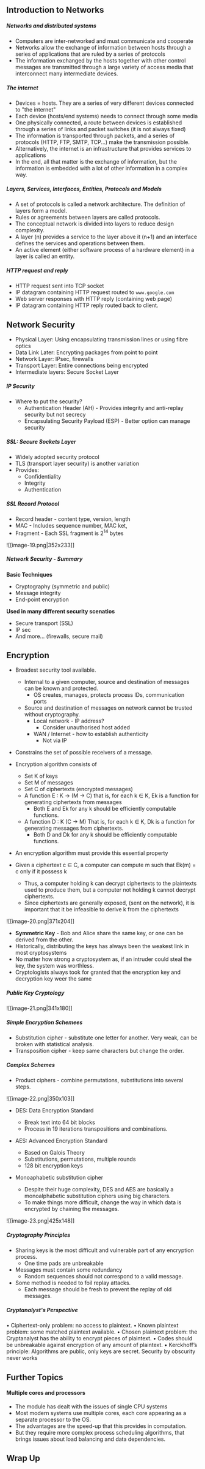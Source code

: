 ## Introduction to Networks

##### Networks and distributed systems

- Computers are inter-networked and must communicate and cooperate
- Networks allow the exchange of information between hosts through a series of applications that are ruled by a series of protocols
- The information exchanged by the hosts together with other control messages are transmitted through a large variety of access media that interconnect many intermediate devices. 

##### The internet

- Devices = hosts. They are a series of very different devices connected to "the internet"
- Each device (hosts/end systems) needs to connect through some media
- One physically connected, a route between devices is established through a series of links and packet switches (it is not always fixed)
- The information is transported through packets, and a series of protocols (HTTP, FTP, SMTP, TCP...) make the transmission possible.
- Alternatively, the internet is an infrastructure that provides services to applications 
- In the end, all that matter is the exchange of information, but the information is embedded with a lot of other information in a complex way. 

##### Layers, Services, Interfaces, Entities, Protocols and Models

- A set of protocols is called a network architecture. The definition of layers form a model.
- Rules or agreements between layers are called protocols. 
- The conceptual network is divided into layers to reduce design complexity. 
- A layer (n) provides a service to the layer above it (n+1) and an interface defines the services and operations between them. 
- An active element (either software process of a hardware element) in a layer is called an entity. 

##### HTTP request and reply

- HTTP request sent into TCP socket
- IP datagram containing HTTP request routed to ``www.google.com`` 
- Web server responses with HTTP reply (containing web page)
- IP datagram containing HTTP reply routed back to client. 

## Network Security

- Physical Layer: Using encapsulating transmission lines or using fibre optics
- Data Link Later: Encrypting packages from point to point
- Network Layer: IPsec, firewalls
- Transport Layer: Entire connections being encrypted
- Intermediate layers: Secure Socket Layer

##### IP Security

- Where to put the security?
	- Authentication Header (AH) - Provides integrity and anti-replay security but not secrecy
	- Encapsulating Security Payload (ESP) - Better option can manage security

##### SSL: Secure Sockets Layer

- Widely adopted security protocol
- TLS (transport layer security) is another variation
- Provides:
	- Confidentiality
	- Integrity
	- Authentication

##### SSL Record Protocol

- Record header - content type, version, length
- MAC - Includes sequence number, MAC ket, 
- Fragment - Each SSL fragment is 2<sup>14</sup> bytes

![[image-19.png|352x233]]

##### Network Security - Summary

**Basic Techniques**
- Cryptography (symmetric and public)
- Message integrity
- End-point encryption

**Used in many different security scenatios**
- Secure transport (SSL)
- IP sec
- And more... (firewalls, secure mail)

## Encryption

- Broadest security tool available. 
	- Internal to a given computer, source and destination of messages can be known and protected. 
		- OS creates, manages, protects process IDs, communication ports
	- Source and destination of messages on network cannot be trusted without cryptography.
		- Local network - IP address?
			- Consider unauthorised host added
		- WAN / Internet - how to establish authenticity
			- Not via IP

- Constrains the set of possible receivers of a message. 
- Encryption algorithm consists of
	- Set K of keys
	- Set M of messages
	- Set C of ciphertexts (encrypted messages)
	- A function E : K -> (M -> C) that is, for each k ∈ K, Ek is a function for generating ciphertexts from messages
		- Both E and Ek for any k should be efficiently computable functions. 
	- A function D : K (C -> M) That is, for each k ∈ K, Dk is a function for generating messages from ciphertexts. 
		- Both D and Dk for any k should be efficiently computable functions. 

- An encryption algorithm must provide this essential property
- Given a ciphertext  c ∈ C, a computer can compute m such that Ek(m) = c only if it possess k
	- Thus, a computer holding k can decrypt ciphertexts to the plaintexts used to produce them, but a computer not holding k cannot decrypt ciphertexts.
	- Since ciphertexts are generally exposed, (sent on the network), it is important that it be infeasible to derive k from the ciphertexts

![[image-20.png|371x204]]

- **Symmetric Key** - Bob and Alice share the same key, or one can be derived from the other. 
- Historically, distributing the keys has always been the weakest link in most cryptosystems
- No matter how strong a cryptosystem as, if an intruder could steal the key, the system was worthless. 
- Cryptologists always took for granted that the encryption key and decryption key weer the same

##### Public Key Cryptology

![[image-21.png|341x180]]


##### Simple Encryption Schemees

- Substitution cipher - substitute one letter for another. Very weak, can be broken with statistical analysis. 
- Transposition cipher - keep same characters but change the order. 


##### Complex Schemes

- Product ciphers - combine permutations, substitutions into several steps. 

![[image-22.png|350x103]]

- DES: Data Encryption Standard
	- Break text into 64 bit blocks
	- Process in 19 iterations transpositions and combinations. 

- AES: Advanced Encryption Standard
	- Based on Galois Theory
	- Substitutions, permutations, multiple rounds
	- 128 bit encryption keys 

- Monoaphabetic substitution cipher
	- Despite their huge complexity, DES and AES are basically a monoalphabetic substitution ciphers using big characters. 
	- To make things more difficult, change the way in which data is encrypted by chaining the messages. 

![[image-23.png|425x148]]


##### Cryptography Principles

- Sharing keys is the most difficult and vulnerable part of any encryption process. 
	- One time pads are unbreakable
- Messages must contain some redundancy
	- Random sequences should not correspond to a valid message. 
- Some method is needed to foil replay attacks. 
	- Each message should be fresh to prevent the replay of old messages. 

##### Cryptanalyst's Perspective

• Ciphertext-only problem: no access to plaintext.
• Known plaintext problem: some matched plaintext available.
• Chosen plaintext problem: the Cryptanalyst has the ability to encrypt pieces of plaintext.
• Codes should be unbreakable against encryption of any amount of plaintext.
• Kerckhoff’s principle: Algorithms are public, only keys are secret. Security by obscurity never works

## Further Topics

#### Multiple cores and processors

- The module has dealt with the issues of single CPU systems
- Most modern systems use multiple cores, each core appearing as a separate processor to the OS. 
- The advantages are the speed-up that this provides in computation. 
- But they require more complex process scheduling algorithms, that brings issues about load balancing and data dependencies. 

## Wrap Up

